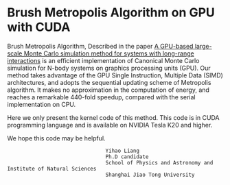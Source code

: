 # Brush Metropolis Algorithm on GPU with CUDA
Brush Metropolis Algorithm, Described in the paper [A GPU-based large-scale Monte Carlo simulation method for systems with long-range interactions](http://www.sciencedirect.com/science/article/pii/S0021999117301729)
is an efficient implementation of Canonical Monte Carlo simulation for N-body systems on graphics processing units (GPU). 
Our method takes advantage of the GPU Single Instruction, Multiple Data (SIMD) architectures, and adopts the sequential updating scheme of Metropolis algorithm. It makes no approximation in the computation of energy, and reaches a remarkable 440-fold speedup, compared with the serial implementation on CPU. 

Here we only present the kernel code of this method. This code is in CUDA programming language and is available on NVIDIA Tesla K20 and higher. 

We hope this code may be helpful.

                                    Yihao Liang
                                    Ph.D candidate
                                    School of Physics and Astronomy and Institute of Natural Sciences
                                    Shanghai Jiao Tong University

